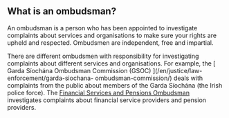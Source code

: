 ##  What is an ombudsman?

An ombudsman is a person who has been appointed to investigate complaints
about services and organisations to make sure your rights are upheld and
respected. Ombudsmen are independent, free and impartial.

There are different ombudsmen with responsibility for investigating complaints
about different services and organisations. For example, the [ Garda Síochána
Ombudsman Commission (GSOC) ](/en/justice/law-enforcement/garda-siochana-
ombudsman-commission/) deals with complaints from the public about members of
the Garda Síochána (the Irish police force). The [ Financial Services and
Pensions Ombudsman ](https://www.fspo.ie/) investigates complaints about
financial service providers and pension providers.
